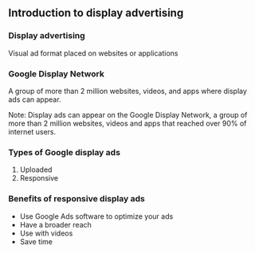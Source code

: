 ## Introduction to display advertising

### Display advertising
Visual ad format placed on websites or applications

### Google Display Network
A group of more than 2 million websites, videos, and apps where display ads can appear.

Note:
Display ads can appear on the Google Display Network, a group of more than 2 million websites, videos and apps that reached over 90% of internet users.

### Types of Google display ads

1. Uploaded
2. Responsive


### Benefits of responsive display ads

- Use Google Ads software to optimize your ads
- Have a broader reach
- Use with videos
- Save time



